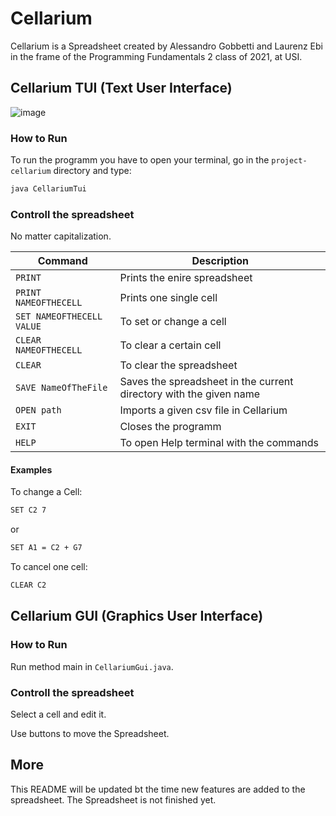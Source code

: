 # Cellarium

Cellarium is a Spreadsheet created by Alessandro Gobbetti and Laurenz Ebi in the frame of the Programming Fundamentals 2 class of 2021, at USI.

## Cellarium TUI (Text User Interface)
![image](https://user-images.githubusercontent.com/79453106/119011744-a1c15600-b995-11eb-81e7-6aebc979b5d7.png)

### How to Run

To run the programm you have to open your terminal, go in the `project-cellarium` directory and type:   

```bash
java CellariumTui
```

### Controll the spreadsheet
No matter capitalization.

| Command | Description |
| --- | --- |
| `PRINT` | Prints the enire spreadsheet |
| `PRINT NAMEOFTHECELL` | Prints one single cell |
| `SET NAMEOFTHECELL VALUE` | To set or change a cell |
| `CLEAR NAMEOFTHECELL` | To clear a certain cell |
| `CLEAR` | To clear the spreadsheet |
| `SAVE NameOfTheFile` | Saves the spreadsheet in the current directory with the given name |
| `OPEN path` | Imports a given csv file in Cellarium |
| `EXIT` | Closes the programm |
| `HELP` | To open Help terminal with the commands |


#### Examples

To change a Cell:          

```bash
SET C2 7
```
or
```bash
SET A1 = C2 + G7
```

To cancel one cell:
```bash
CLEAR C2
```
## Cellarium GUI (Graphics User Interface)

### How to Run
Run method main in `CellariumGui.java`.

### Controll the spreadsheet
Select a cell and edit it.

Use buttons to move the Spreadsheet.

## More

This README will be updated bt the time new features are added to the spreadsheet.
The Spreadsheet is not finished yet.
